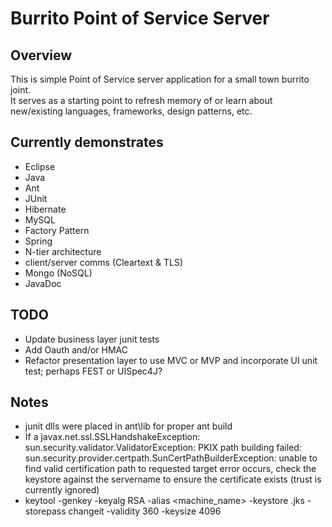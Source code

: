 Burrito Point of Service Server
================================

Overview
-------------------------
This is simple Point of Service server application for a small town burrito joint.  
It serves as a starting point to refresh memory of or learn about new/existing languages, frameworks, design patterns, etc.

Currently demonstrates
-------------------------
* Eclipse
* Java
* Ant
* JUnit
* Hibernate
* MySQL
* Factory Pattern
* Spring
* N-tier architecture
* client/server comms (Cleartext & TLS)
* Mongo (NoSQL)
* JavaDoc
  
TODO
-------------------------
* Update business layer junit tests
* Add Oauth and/or HMAC
* Refactor presentation layer to use MVC or MVP and incorporate UI unit test; perhaps FEST or UISpec4J?

Notes
-------------------------
* junit dlls were placed in ant\lib for proper ant build
* If a javax.net.ssl.SSLHandshakeException: sun.security.validator.ValidatorException: 
	PKIX path building failed: sun.security.provider.certpath.SunCertPathBuilderException: unable to find valid certification path to requested target 
	error occurs, check the keystore against the servername to ensure the certificate exists (trust is currently ignored)
* keytool -genkey -keyalg RSA -alias <machine_name> -keystore <pathtokeystore>.jks -storepass changeit -validity 360 -keysize 4096